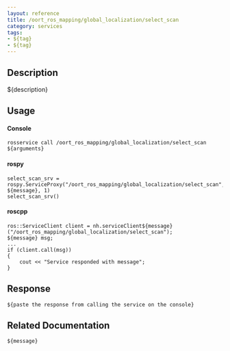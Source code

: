 ```yaml
---
layout: reference
title: /oort_ros_mapping/global_localization/select_scan
category: services
tags: 
- ${tag} 
- ${tag}
---
```


## Description
${description}

## Usage
#### Console
```
rosservice call /oort_ros_mapping/global_localization/select_scan ${arguments}
```

#### rospy
```
select_scan_srv = rospy.ServiceProxy("/oort_ros_mapping/global_localization/select_scan", ${message}, 1)
select_scan_srv()
```

#### roscpp
```
ros::ServiceClient client = nh.serviceClient${message}("/oort_ros_mapping/global_localization/select_scan");
${message} msg;
...
if (client.call(msg))
{
    cout << "Service responded with message";
}
```

## Response
```
${paste the response from calling the service on the console}
```

## Related Documentation
``${message}``  